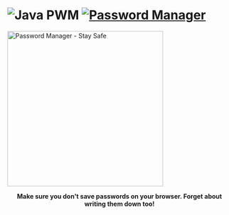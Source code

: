 # ![Java](https://img.shields.io/badge/java-%23ED8B00.svg?style=for-the-badge&logo=openjdk&logoColor=white) PWM [![Password Manager](https://awesome.re/badge.svg)](https://github.com/carlosperales95/javapwm/)

<a href="https://github.com/carlosperales95/javapwm/">
<img height=350 alt="Password Manager - Stay Safe" src="https://capsule-render.vercel.app/api?type=waving&color=a2c7c1&height=300&section=header&text=Password%-Manager&fontSize=70&fontColor=ffffff&animation=fadeIn&fontAlignY=38&desc=Stay%20Safe%20Out%20There!&descAlignY=60&descAlign=50"></img></a>

<p align="center">
  <b>Make sure you don't save passwords on your browser. Forget about writing them down too!</b>
 </p>  
